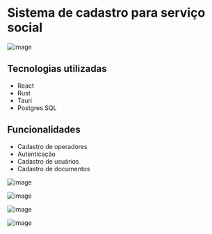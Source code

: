 # Sistema de cadastro para serviço social

![image](https://github.com/user-attachments/assets/3b134817-4a8d-42b2-a358-1550b435487a)

## Tecnologias utilizadas
* React
* Rust
* Tauri
* Postgres SQL

## Funcionalidades
* Cadastro de operadores
* Autenticação
* Cadastro de usuários
* Cadastro de documentos

![image](https://github.com/user-attachments/assets/9c79e5f9-6750-461b-81bc-94e97464279d)

![image](https://github.com/user-attachments/assets/24190f34-a83d-468d-af6a-cdcd007db7eb)

![image](https://github.com/user-attachments/assets/f01fad85-5a9d-477d-9c4f-a29d50b05991)

![image](https://github.com/user-attachments/assets/87975a9a-1b8f-4771-b598-027903ac25ff)
